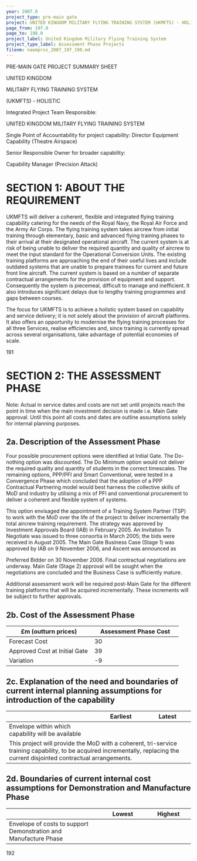 ```yaml
---
year: 2007.0
project_type: pre-main gate
project: UNITED KINGDOM MILITARY FLYING TRAINING SYSTEM (UKMFTS) - HOLISTIC
page_from: 197.0
page_to: 198.0
project_label: United Kingdom Military Flying Training System
project_type_label: Assessment Phase Projects
filenm: naomprss_2007_197_198.md
---
```

PRE-MAIN GATE PROJECT SUMMARY SHEET

UNITED KINGDOM

MILITARY FLYING TRAINING SYSTEM

(UKMFTS) - HOLISTIC

Integrated Project Team Responsible:

UNITED KINGDOM MILITARY FLYING TRAINING SYSTEM

Single Point of Accountability for project capability: Director Equipment Capability (Theatre Airspace)

Senior Responsible Owner for broader capability:

Capability Manager (Precision Attack)

# SECTION 1: ABOUT THE REQUIREMENT

UKMFTS will deliver a coherent, flexible and integrated flying training capability catering for the needs of the Royal Navy, the Royal Air Force and the Army Air Corps. The flying training system takes aircrew from initial training through elementary, basic and advanced flying training phases to their arrival at their designated operational aircraft. The current system is at risk of being unable to deliver the required quantity and quality of aircrew to meet the input standard for the Operational Conversion Units. The existing training platforms are approaching the end of their useful lives and include outdated systems that are unable to prepare trainees for current and future front line aircraft. The current system is based on a number of separate contractual arrangements for the provision of equipment and support. Consequently the system is piecemeal, difficult to manage and inefficient. It also introduces significant delays due to lengthy training programmes and gaps between courses.

The focus for UKMFTS is to achieve a holistic system based on capability and service delivery; it is not solely about the provision of aircraft platforms. It also offers an opportunity to modernise the flying training processes for all three Services, realise efficiencies and, since training is currently spread across several organisations, take advantage of potential economies of scale.

191

# SECTION 2: THE ASSESSMENT PHASE

Note: Actual in service dates and costs are not set until projects reach the point in time when the main investment decision is made i.e. Main Gate approval. Until this point all costs and dates are outline assumptions solely for internal planning purposes.

## 2a. Description of the Assessment Phase

Four possible procurement options were identified at Initial Gate. The Do-nothing option was discounted. The Do Minimum option would not deliver the required quality and quantity of students in the correct timescales. The remaining options, PPP/PFI and Smart Conventional, were tested in a Convergence Phase which concluded that the adoption of a PPP Contractual Partnering model would best harness the collective skills of MoD and industry by utilising a mix of PFI and conventional procurement to deliver a coherent and flexible system of systems.

This option envisaged the appointment of a Training System Partner (TSP) to work with the MoD over the life of the project to deliver incrementally the total aircrew training requirement. The strategy was approved by Investment Approvals Board (IAB) in February 2005. An Invitation To Negotiate was issued to three consortia in March 2005;
the bids were received in August 2005. The Main Gate Business Case (Stage 1) was approved by IAB on 9 November 2006, and Ascent was announced as

Preferred Bidder on 30 November 2006. Final contractual negotiations are underway. Main Gate (Stage 2) approval will be sought when the negotiations are concluded and the Business Case is sufficiently mature.

Additional assessment work will be required post-Main Gate for the different training platforms that will be acquired incrementally. These increments will be subject to further approvals.

## 2b. Cost of the Assessment Phase

<table>
<colgroup>
<col style="width: 49%" />
<col style="width: 50%" />
</colgroup>
<thead>
<tr>
<th>
£m (outturn prices)
</th>
<th>
Assessment Phase Cost
</th>
</tr>
</thead>
<tbody>
<tr>
<td>Forecast Cost</td>
<td>
30
</td>
</tr>
<tr>
<td>Approved Cost at Initial Gate</td>
<td>
39
</td>
</tr>
<tr>
<td>Variation</td>
<td>
-9
</td>
</tr>
</tbody>
</table>

## 2c. Explanation of the need and boundaries of current internal planning assumptions for introduction of the capability

<table>
<colgroup>
<col style="width: 49%" />
<col style="width: 25%" />
<col style="width: 25%" />
</colgroup>
<thead>
<tr>
<th></th>
<th>
Earliest
</th>
<th>
Latest
</th>
</tr>
</thead>
<tbody>
<tr>
<td>Envelope within which capability will be available</td>
<td>

</td>
<td>

</td>
</tr>
<tr>
<td colspan="3">This project will provide the MoD with a coherent, tri-service training capability, to be acquired incrementally, replacing the current disjointed contractual arrangements.</td>
</tr>
</tbody>
</table>

## 2d. Boundaries of current internal cost assumptions for Demonstration and Manufacture Phase

<table>
<colgroup>
<col style="width: 50%" />
<col style="width: 25%" />
<col style="width: 24%" />
</colgroup>
<thead>
<tr>
<th></th>
<th>
Lowest
</th>
<th>
Highest
</th>
</tr>
</thead>
<tbody>
<tr>
<td>Envelope of costs to support Demonstration and Manufacture Phase</td>
<td>

</td>
<td>

</td>
</tr>
</tbody>
</table>

192
